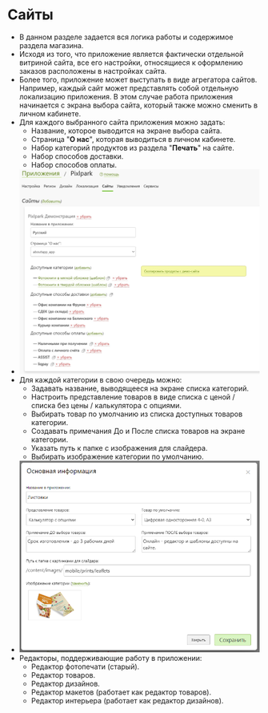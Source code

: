 # Сайты

* В данном разделе задается вся логика работы и содержимое раздела магазина.
* Исходя из того, что приложение является фактически отдельной витриной сайта, все его настройки, относящиеся к оформлению заказов расположены в настройках сайта.
* Более того, приложение может выступать в виде агрегатора сайтов. Например, каждый сайт может представлять собой отдельную локализацию приложения. В этом случае работа приложения начинается с экрана выбора сайта, который также можно сменить в личном кабинете.
* Для каждого выбранного сайта приложения можно задать:
    + Название, которое выводится на экране выбора сайта.
    + Страница "__О нас__", которая выводиться в личном кабинете.
    + Набор категорий продуктов из раздела "__Печать__" на сайте.
    + Набор способов доставки.
    + Набор способов оплаты.
* ![](../_media/app/websites.png  ':size=70%')
* Для каждой категории в свою очередь можно:
    + Задавать название, выводящееся на экране списка категорий.
    + Настроить представление товаров в виде списка с ценой / списка без цены / калькулятора с опциями.
    + Выбирать товар по умолчанию из списка доступных товаров категории.
    + Создавать примечания До и После списка товаров на экране категории.
    + Указать путь к папке c изображения для слайдера.
    + Выбирать изображение категории по умолчанию.
* ![](../_media/app/websites-category.png ':size=70%')
* Редакторы, поддерживающие работу в приложении:
    + Редактор фотопечати (старый).
    + Редактор товаров.
    + Редактор дизайнов.
    + Редактор макетов (работает как редактор товаров).
    + Редактор интерьера (работает как редактор дизайнов).